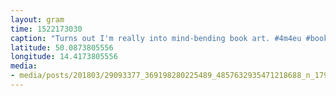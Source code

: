 ```yaml
---
layout: gram
time: 1522173030
caption: "Turns out I'm really into mind-bending book art. #4m4eu #booksonbooksonbooks"
latitude: 50.0873805556
longitude: 14.4173805556
media:
- media/posts/201803/29093377_369198280225489_4857632935471218688_n_17908814356141270.jpg
---
```

